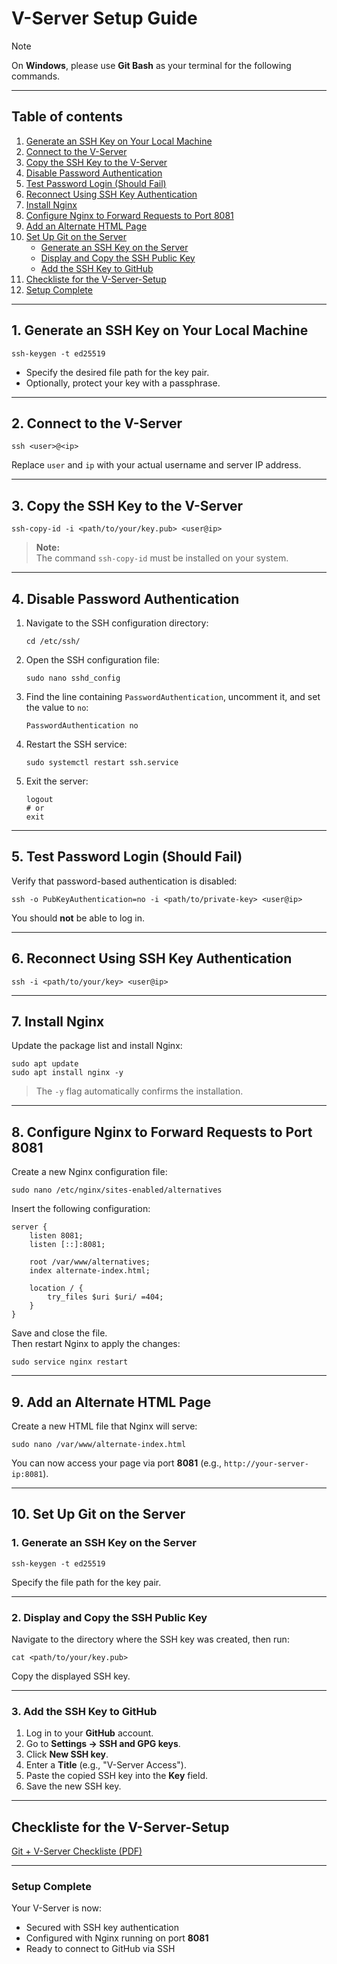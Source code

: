 # V-Server Setup Guide

> [!NOTE]
> On **Windows**, please use **Git Bash** as your terminal for the following commands.

---

## Table of contents

1. [Generate an SSH Key on Your Local Machine](#1-generate-an-ssh-key-on-your-local-machine)
2. [Connect to the V-Server](#2-connect-to-the-v-server)
3. [Copy the SSH Key to the V-Server](#3-copy-the-ssh-key-to-the-v-server)
4. [Disable Password Authentication](#4-disable-password-authentication)
5. [Test Password Login (Should Fail)](#5-test-password-login-should-fail)
6. [Reconnect Using SSH Key Authentication](#6-reconnect-using-ssh-key-authentication)
7. [Install Nginx](#7-install-nginx)
8. [Configure Nginx to Forward Requests to Port 8081](#8-configure-nginx-to-forward-requests-to-port-8081)
9. [Add an Alternate HTML Page](#9-add-an-alternate-html-page)
10. [Set Up Git on the Server](#10-set-up-git-on-the-server)
    - [Generate an SSH Key on the Server](#1-generate-an-ssh-key-on-the-server)
    - [Display and Copy the SSH Public Key](#2-display-and-copy-the-ssh-public-key)
    - [Add the SSH Key to GitHub](#3-add-the-ssh-key-to-github)
11. [Checkliste for the V-Server-Setup](#checkliste-for-the-v-server-setup)
12. [Setup Complete](#setup-complete)

---

## 1. Generate an SSH Key on Your Local Machine

    ssh-keygen -t ed25519

- Specify the desired file path for the key pair.  
- Optionally, protect your key with a passphrase.

---

## 2. Connect to the V-Server

    ssh <user>@<ip>

Replace `user` and `ip` with your actual username and server IP address.

---

## 3. Copy the SSH Key to the V-Server

    ssh-copy-id -i <path/to/your/key.pub> <user@ip>

> **Note:**  
> The command `ssh-copy-id` must be installed on your system.

---

## 4. Disable Password Authentication

1. Navigate to the SSH configuration directory:

       cd /etc/ssh/

2. Open the SSH configuration file:

       sudo nano sshd_config

3. Find the line containing `PasswordAuthentication`, uncomment it, and set the value to `no`:

       PasswordAuthentication no

4. Restart the SSH service:

       sudo systemctl restart ssh.service

5. Exit the server:

       logout
       # or
       exit

---

## 5. Test Password Login (Should Fail)

Verify that password-based authentication is disabled:

    ssh -o PubKeyAuthentication=no -i <path/to/private-key> <user@ip>

You should **not** be able to log in.

---

## 6. Reconnect Using SSH Key Authentication

    ssh -i <path/to/your/key> <user@ip>

---

## 7. Install Nginx

Update the package list and install Nginx:

    sudo apt update
    sudo apt install nginx -y

> The `-y` flag automatically confirms the installation.

---

## 8. Configure Nginx to Forward Requests to Port 8081

Create a new Nginx configuration file:

    sudo nano /etc/nginx/sites-enabled/alternatives

Insert the following configuration:

    server {
        listen 8081;
        listen [::]:8081;

        root /var/www/alternatives;
        index alternate-index.html;

        location / {
            try_files $uri $uri/ =404;
        }
    }

Save and close the file.  
Then restart Nginx to apply the changes:

    sudo service nginx restart

---

## 9. Add an Alternate HTML Page

Create a new HTML file that Nginx will serve:

    sudo nano /var/www/alternate-index.html

You can now access your page via port **8081** (e.g., `http://your-server-ip:8081`).

---

## 10. Set Up Git on the Server

### 1. Generate an SSH Key on the Server

    ssh-keygen -t ed25519

Specify the file path for the key pair.

---

### 2. Display and Copy the SSH Public Key

Navigate to the directory where the SSH key was created, then run:

    cat <path/to/your/key.pub>

Copy the displayed SSH key.

---

### 3. Add the SSH Key to GitHub

1. Log in to your **GitHub** account.  
2. Go to **Settings → SSH and GPG keys**.  
3. Click **New SSH key**.  
4. Enter a **Title** (e.g., "V-Server Access").  
5. Paste the copied SSH key into the **Key** field.  
6. Save the new SSH key.

---

## Checkliste for the V-Server-Setup

[Git + V-Server Checkliste (PDF)](Git%20+%20VServer%20Checkliste.pdf)

---

### Setup Complete

Your V-Server is now:

- Secured with SSH key authentication  
- Configured with Nginx running on port **8081**  
- Ready to connect to GitHub via SSH
